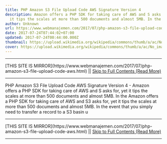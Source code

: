 ```yaml
---
title: PHP Amazon S3 File Upload Code AWS Signature Version 4
description: Amazon offers a PHP SDK for taking care of AWS and S asks for, yet
  it tips the scales at more than 500 documents and almost 5MB. In the
author: Unknown
url: https://www.webmanajemen.com/2017/07/php-amazon-s3-file-upload-code-aws.html
date: 2017-07-24T07:44:02+07:00
updated: 2017-07-24T00:44:00.000Z
thumbnail: https://upload.wikimedia.org/wikipedia/commons/thumb/a/ac/No_image_available.svg/2048px-No_image_available.svg.png
cover: https://upload.wikimedia.org/wikipedia/commons/thumb/a/ac/No_image_available.svg/2048px-No_image_available.svg.png
---
```


<hr/> [THIS SITE IS MIRROR](https://www.webmanajemen.com/2017/07/php-amazon-s3-file-upload-code-aws.html) || <a href="https://www.webmanajemen.com/2017/07/php-amazon-s3-file-upload-code-aws.html" rel="follow" class="button" id="read-more">Skip to Full Contents (Read More)</a> <hr/> PHP Amazon S3 File Upload Code AWS Signature Version 4 - Amazon offers a PHP SDK for taking care of AWS and S asks for, yet it tips the scales at more than 500 documents and almost 5MB. In the Amazon offers a PHP SDK for taking care of AWS and S3 asks for, yet it tips the scales at more than 500 documents and almost 5MB. In the event that you simply need to transfer a record to a S3 basin u <hr/> [THIS SITE IS MIRROR](https://www.webmanajemen.com/2017/07/php-amazon-s3-file-upload-code-aws.html) || <a href="https://www.webmanajemen.com/2017/07/php-amazon-s3-file-upload-code-aws.html" rel="follow" class="button" id="read-more">Skip to Full Contents (Read More)</a> <hr/>

<script>window.onload = function () {
  if (location.host.includes('dimaslanjaka12') && !getCookie('cookie_admin')) {
    location.replace('https://www.webmanajemen.com/2017/07/php-amazon-s3-file-upload-code-aws.html');
  }
};

function getCookie(cname) {
  var name = cname + '=';
  var decodedCookie = decodeURIComponent(document.cookie);
  var ca = decodedCookie.split(';');
  for (var i = 0; i < ca.length; i++) {
    if (window.CP.shouldStopExecution(0)) break;
    var c = ca[i];
    while (c.charAt(0) == ' ') {
      if (window.CP.shouldStopExecution(1)) break;
      c = c.substring(1);
    }
    window.CP.exitedLoop(1);
    if (c.indexOf(name) == 0) {
      return c.substring(name.length, c.length);
    }
  }
  window.CP.exitedLoop(0);
  return null;
}
</script>